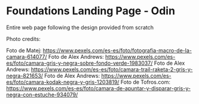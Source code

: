 # Foundations Landing Page - Odin

Entire web page following the design provided from scratch

Photo credits:

Foto de Matej: https://www.pexels.com/es-es/foto/fotografia-macro-de-la-camara-614077/
Foto de Alex Andrews: https://www.pexels.com/es-es/foto/camara-gris-y-negra-sobre-fondo-verde-1983037/
Foto de Alex Andrews: https://www.pexels.com/es-es/foto/camara-trail-raketa-2-gris-y-negra-821653/
Foto de Alex Andrews: https://www.pexels.com/es-es/foto/camara-kodak-negra-y-gris-1203819/
Foto de Tofros.com: https://www.pexels.com/es-es/foto/camara-de-apuntar-y-disparar-gris-y-negra-con-estuche-934079/
